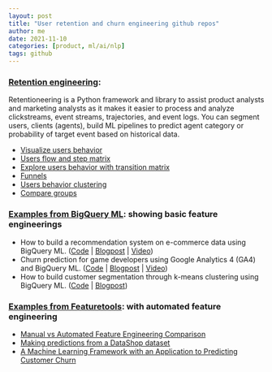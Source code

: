 ```yaml
---
layout: post
title: "User retention and churn engineering github repos"
author: me
date: 2021-11-10
categories: [product, ml/ai/nlp]
tags: github
---
```


### [Retention engineering](https://retentioneering.github.io/retentioneering-tools/_build/html/what_is_rete.html): 

Retentioneering is a Python framework and library to assist product analysts and marketing analysts as it makes it easier to process and analyze clickstreams, event streams, trajectories, and event logs. You can segment users, clients (agents), build ML pipelines to predict agent category or probability of target event based on historical data.

* [Visualize users behavior](https://retentioneering.github.io/retentioneering-tools/_build/html/plot_graph.html)
* [Users flow and step matrix](https://retentioneering.github.io/retentioneering-tools/_build/html/step_matrix.html)
* [Explore users behavior with transition matrix](https://retentioneering.github.io/retentioneering-tools/_build/html/transition_matrix.html)
* [Funnels](https://retentioneering.github.io/retentioneering-tools/_build/html/funnel.html)
* [Users behavior clustering](https://retentioneering.github.io/retentioneering-tools/_build/html/clustering.html)
* [Compare groups](https://retentioneering.github.io/retentioneering-tools/_build/html/compare.html)

### [Examples from BigQuery ML](https://github.com/GoogleCloudPlatform/analytics-componentized-patterns): showing basic feature engineerings

* How to build a recommendation system on e-commerce data using BigQuery ML. ([Code](https://github.com/GoogleCloudPlatform/analytics-componentized-patterns/blob/master/retail/recommendation-system/bqml) | [Blogpost](https://medium.com/google-cloud/how-to-build-a-recommendation-system-on-e-commerce-data-using-bigquery-ml-df9af2b8c110) | [Video](https://youtube.com/watch?v=sEx8RwvT_-8))
* Churn prediction for game developers using Google Analytics 4 (GA4) and BigQuery ML. ([Code](https://github.com/GoogleCloudPlatform/analytics-componentized-patterns/blob/master/gaming/propensity-model/bqml) | [Blogpost](https://cloud.google.com/blog/topics/developers-practitioners/churn-prediction-game-developers-using-google-analytics-4-ga4-and-bigquery-ml) | [Video](https://www.youtube.com/watch?v=t5a0gwPM4I8))
* How to build customer segmentation through k-means clustering using BigQuery ML. ([Code](https://github.com/GoogleCloudPlatform/analytics-componentized-patterns/blob/master/retail/clustering/bqml) | [Blogpost](https://towardsdatascience.com/how-to-build-audience-clusters-with-website-data-using-bigquery-ml-6b604c6a084c))

### [Examples from Featuretools](https://github.com/Featuretools): with automated feature engineering

* [Manual vs Automated Feature Engineering Comparison](https://github.com/Featuretools/Automated-Manual-Comparison)
* [Making predictions from a DataShop dataset](https://github.com/Featuretools/predict-correct-answer)
* [A Machine Learning Framework with an Application to Predicting Customer Churn](https://github.com/Featuretools/predict-customer-churn)

